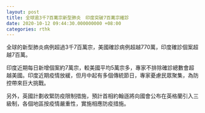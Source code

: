 ```yaml
---
layout: post
title: 全球逾3千7百萬宗新型肺炎　印度突破7百萬宗確診
date: 2020-10-12 09:44:30.000000000 +08:00
categories: rthk
---
```


全球的新型肺炎病例超過3千7百萬宗，美國確診病例超越770萬，印度確診個案超越7百萬。

印度近期每日新增個案約7萬宗，較美國平均5萬宗多，專家不排除確診總數會超越美國。印度近期疫情放緩，但月中起有多個傳統節日，專家憂慮民眾聚集，為防控帶來巨大挑戰。

另外，英國計劃收緊防疫限制措施，預計首相約翰遜將向國會公布在英格蘭引入三級制，各個地區按疫情嚴重性，實施相應防疫措施。
